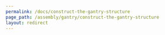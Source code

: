 ```yaml
---
permalink: /docs/construct-the-gantry-structure
page_path: /assembly/gantry/construct-the-gantry-structure
layout: redirect
---
```

